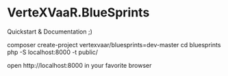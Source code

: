 VerteXVaaR.BlueSprints
======================

Quickstart & Documentation ;)

composer create-project vertexvaar/bluesprints=dev-master
cd bluesprints
php -S localhost:8000 -t public/

open http://localhost:8000 in your favorite browser
